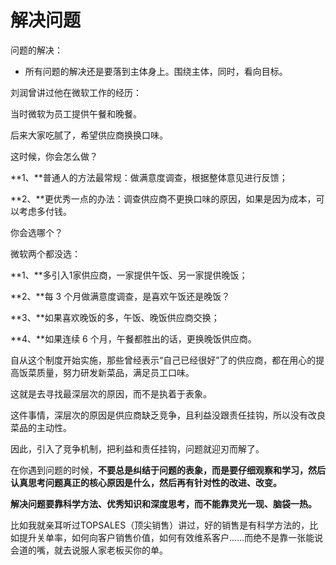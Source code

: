 # 解决问题

问题的解决：

- 所有问题的解决还是要落到主体身上。围绕主体，同时，看向目标。


刘润曾讲过他在微软工作的经历：

当时微软为员工提供午餐和晚餐。

后来大家吃腻了，希望供应商换换口味。

这时候，你会怎么做？

**1、**普通人的方法最常规：做满意度调查，根据整体意见进行反馈；

**2、**更优秀一点的办法：调查供应商不更换口味的原因，如果是因为成本，可以考虑多付钱。

你会选哪个？

微软两个都没选：

**1、**多引入1家供应商，一家提供午饭、另一家提供晚饭；

**2、**每 3 个月做满意度调查，是喜欢午饭还是晚饭？

**3、**如果喜欢晚饭的多，午饭、晚饭供应商交换；

**4、**如果连续 6 个月，午餐都胜出的话，更换晚饭供应商。

自从这个制度开始实施，那些曾经表示“自己已经很好”了的供应商，都在用心的提高饭菜质量，努力研发新菜品，满足员工口味。

这就是去寻找最深层次的原因，而不是执着于表象。

这件事情，深层次的原因是供应商缺乏竞争，且利益没跟责任挂钩，所以没有改良菜品的主动性。

因此，引入了竞争机制，把利益和责任挂钩，问题就迎刃而解了。

在你遇到问题的时候，**不要总是纠结于问题的表象，而是要仔细观察和学习，然后认真思考问题真正的核心原因是什么，然后再有针对性的改进、改变。**

**解决问题要靠科学方法、优秀知识和深度思考，而不能靠灵光一现、脑袋一热。**




比如我就亲耳听过TOPSALES（顶尖销售）讲过，好的销售是有科学方法的，比如提升关单率，如何向客户销售价值，如何有效维系客户……而绝不是靠一张能说会道的嘴，就去说服人家老板买你的单。